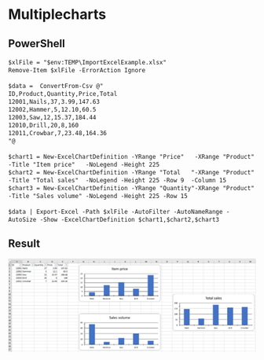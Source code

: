# Multiplecharts

## PowerShell

```text
$xlFile = "$env:TEMP\ImportExcelExample.xlsx"
Remove-Item $xlFile -ErrorAction Ignore

$data =  ConvertFrom-Csv @"
ID,Product,Quantity,Price,Total
12001,Nails,37,3.99,147.63
12002,Hammer,5,12.10,60.5
12003,Saw,12,15.37,184.44
12010,Drill,20,8,160
12011,Crowbar,7,23.48,164.36
"@

$chart1 = New-ExcelChartDefinition -YRange "Price"   -XRange "Product" -Title "Item price"   -NoLegend -Height 225
$chart2 = New-ExcelChartDefinition -YRange "Total   "-XRange "Product" -Title "Total sales"  -NoLegend -Height 225 -Row 9  -Column 15
$chart3 = New-ExcelChartDefinition -YRange "Quantity"-XRange "Product" -Title "Sales volume" -NoLegend -Height 225 -Row 15

$data | Export-Excel -Path $xlFile -AutoFilter -AutoNameRange -AutoSize -Show -ExcelChartDefinition $chart1,$chart2,$chart3
```

## Result

![](https://raw.githubusercontent.com/dfinke/ImportExcel/master/Examples/Charts/Multiplecharts.png)

